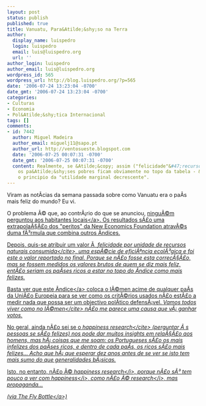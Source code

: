 ```yaml
---
layout: post
status: publish
published: true
title: Vanuatu, Para&Atilde;&shy;so na Terra
author:
  display_name: luispedro
  login: luispedro
  email: luis@luispedro.org
  url: ''
author_login: luispedro
author_email: luis@luispedro.org
wordpress_id: 565
wordpress_url: http://blog.luispedro.org/?p=565
date: '2006-07-24 13:23:04 -0700'
date_gmt: '2006-07-24 13:23:04 -0700'
categories:
- Culturas
- Economia
- Pol&Atilde;&shy;tica Internacional
tags: []
comments:
- id: 7442
  author: Miguel Madeira
  author_email: miguelj11@sapo.pt
  author_url: http://ventosueste.blogspot.com
  date: '2006-07-25 00:07:31 -0700'
  date_gmt: '2006-07-25 00:07:31 -0700'
  content: Realmente, se &Atilde;&copy; assim ("felicidade"&#47;recursos consumidos),
    os pa&Atilde;&shy;ses pobres ficam obviamente no topo da tabela - &Atilde;&copy;
    o principio da "utilidade marginal decrescente".
---
```

<p>Viram as not&Atilde;&shy;cias da semana passada sobre como Vanuatu era o pa&Atilde;&shy;s mais feliz do mundo? Eu vi.</p>
<p>O problema &Atilde;&copy; que, ao contr&Atilde;&iexcl;rio do que se anunciou, <a href="http:&#47;&#47;online.wsj.com&#47;public&#47;article&#47;SB115331471730311053-7J_LyfSl_p7LwmPvLs5EKE3eWpM_20060818.html?mod=tff_main_tff_top">ningu&Atilde;&copy;m perguntou aos habitantes locais<&#47;a>. Os resultados s&Atilde;&pound;o uma extrapola&Atilde;&sect;&Atilde;&pound;o  dos "peritos" da New Economics Foundation atrav&Atilde;&copy;s duma f&Atilde;&sup3;rmula que combina outros &Atilde;&shy;ndices. </p>
<p>Depois, quis-se atribuir um valor &Atilde;&nbsp; <cite>felicidade por unidade de recursos naturais consumida<&#47;cite>, uma esp&Atilde;&copy;cie de efici&Atilde;&ordf;ncia ecol&Atilde;&sup3;gica e foi este o valor reportado no final. Porque se n&Atilde;&pound;o fosse esta correc&Atilde;&sect;&Atilde;&pound;o, mas se fossem medidos os valores brutos de quem se diz mais feliz, ent&Atilde;&pound;o seriam os pa&Atilde;&shy;ses ricos a estar no topo do &Atilde;&shy;ndice como mais felizes.</p>
<p>Basta ver que este <a href="http:&#47;&#47;www.neweconomics.org&#47;gen&#47;uploads&#47;dl44k145g5scuy453044gqbu11072006194758.pdf">&Atilde;&shy;ndice<&#47;a> coloca o I&Atilde;&copy;men acime de qualquer pa&Atilde;&shy;s da Uni&Atilde;&pound;o Europeia para se ver como os crit&Atilde;&copy;rios usados n&Atilde;&pound;o est&Atilde;&pound;o a medir nada que possa ser um objectivo pol&Atilde;&shy;tico defens&Atilde;&iexcl;vel. <cite>Vamos todos viver como no I&Atilde;&copy;men<&#47;cite> n&Atilde;&pound;o me parece uma causa que v&Atilde;&iexcl; ganhar votos.</p>
<p>No geral, ainda n&Atilde;&pound;o sei se o <cite>happiness research<&#47;cite> (perguntar &Atilde;&nbsp;s pessoas se s&Atilde;&pound;o felizes) nos pode dar muitos insights em rela&Atilde;&sect;&Atilde;&pound;o aos homens, mas h&Atilde;&iexcl; coisas que me soam: os Portugueses s&Atilde;&pound;o os mais infelizes dos pa&Atilde;&shy;ses ricos, e dentro de cada pa&Atilde;&shy;s, os ricos s&Atilde;&pound;o mais felizes... Acho que h&Atilde;&iexcl; que esperar dez anos antes de se ver se isto tem mais sumo do que generalidades b&Atilde;&iexcl;sicas.</p>
<p>Isto, no entanto, n&Atilde;&pound;o &Atilde;&copy; <i>happiness research<&#47;i>, porque n&Atilde;&pound;o s&Atilde;&sup3; tem pouco a ver com <i>happiness<&#47;i>, como n&Atilde;&pound;o &Atilde;&copy; <i>research<&#47;i>, mas propaganda...</p>
<p>(via <a href="http:&#47;&#47;www.willwilkinson.net&#47;flybottle&#47;2006&#47;07&#47;20&#47;making-stuff-up&#47;">The Fly Bottle<&#47;a>)</p>
